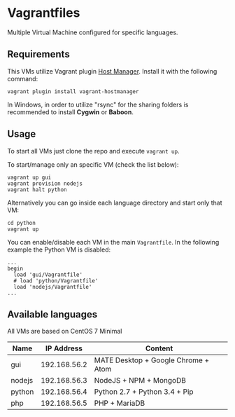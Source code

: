 # Vagrantfiles

Multiple Virtual Machine configured for specific languages.
## Requirements
This VMs utilize Vagrant plugin [Host Manager](https://github.com/devopsgroup-io/vagrant-hostmanager). Install it with the following command:
```
vagrant plugin install vagrant-hostmanager
```
In Windows, in order to utilize "rsync" for the sharing folders is recommended to install **Cygwin** or **Baboon**.
## Usage
To start all VMs just clone the repo and execute `vagrant up`.

To start/manage only an specific VM (check the list below):
```
vagrant up gui
vagrant provision nodejs
vagrant halt python
```
Alternatively you can go inside each language directory and start only that VM:
```
cd python
vagrant up
```
You can enable/disable each VM in the main `Vagrantfile`. In the following example the Python VM is disabled:
```
...
begin
  load 'gui/Vagrantfile'
  # load 'python/Vagrantfile'
  load 'nodejs/Vagrantfile'
...
```

## Available languages
All VMs are based on CentOS 7 Minimal

| Name   | IP Address   | Content                             |
|--------|--------------|-------------------------------------|
| gui    | 192.168.56.2 | MATE Desktop + Google Chrome + Atom |
| nodejs | 192.168.56.3 | NodeJS + NPM + MongoDB              |
| python | 192.168.56.4 | Python 2.7 + Python 3.4 + Pip       |
| php    | 192.168.56.5 | PHP + MariaDB                       |
